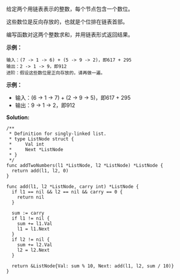 给定两个用链表表示的整数，每个节点包含一个数位。

这些数位是反向存放的，也就是个位排在链表首部。

编写函数对这两个整数求和，并用链表形式返回结果。

**示例：**
```
输入：(7 -> 1 -> 6) + (5 -> 9 -> 2)，即617 + 295
输出：2 -> 1 -> 9，即912
进阶：假设这些数位是正向存放的，请再做一遍。
```
**示例：**

- 输入：(6 -> 1 -> 7) + (2 -> 9 -> 5)，即617 + 295
- 输出：9 -> 1 -> 2，即912


**Solution:**

```golang
/**
 * Definition for singly-linked list.
 * type ListNode struct {
 *     Val int
 *     Next *ListNode
 * }
 */
func addTwoNumbers(l1 *ListNode, l2 *ListNode) *ListNode {
  return add(l1, l2, 0)
}

func add(l1, l2 *ListNode, carry int) *ListNode {
  if l1 == nil && l2 == nil && carry == 0 {
    return nil
  }

  sum := carry
  if l1 != nil {
    sum += l1.Val
    l1 = l1.Next
  }
  if l2 != nil {
    sum += l2.Val
    l2 = l2.Next
  }

  return &ListNode{Val: sum % 10, Next: add(l1, l2, sum / 10)}
}
```
